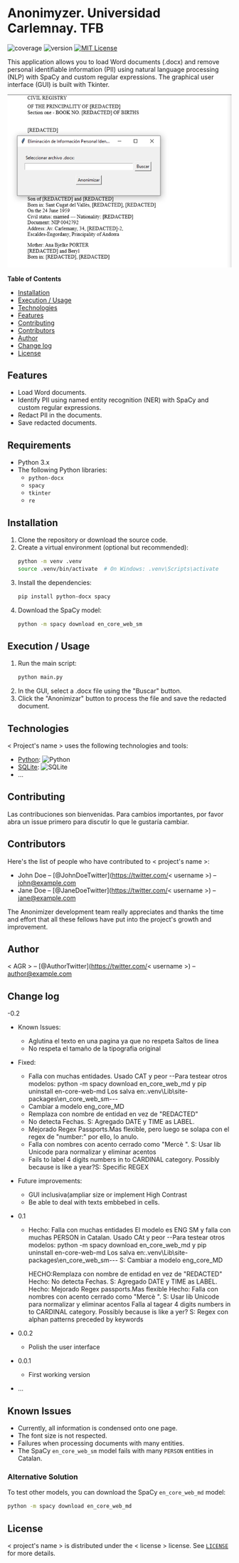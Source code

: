 # Anonimyzer.  Universidad Carlemnay. TFB 

![coverage](https://img.shields.io/badge/coverage-80%25-yellowgreen)
![version](https://img.shields.io/badge/version-0.2-yellow)
[![MIT License](https://img.shields.io/badge/License-MIT-green.svg)](https://choosealicense.com/licenses/mit/)

This application allows you to load Word documents (.docx) and remove personal identifiable information (PII) using natural language processing (NLP) with SpaCy and custom regular expressions. The graphical user interface (GUI) is built with Tkinter.


<img alt="Example Image" src="images/Anonimyzer 0.1.png"/>

**Table of Contents**

- [Installation](#installation)
- [Execution / Usage](#execution--usage)
- [Technologies](#technologies)
- [Features](#features)
- [Contributing](#contributing)
- [Contributors](#contributors)
- [Author](#author)
- [Change log](#change-log)
- [License](#license)


## Features

- Load Word documents.
- Identify PII using named entity recognition (NER) with SpaCy and custom regular expressions.
- Redact PII in the documents.
- Save redacted documents.


## Requirements

- Python 3.x
- The following Python libraries:
  - `python-docx`
  - `spacy`
  - `tkinter`
  - `re`

## Installation

1. Clone the repository or download the source code.
2. Create a virtual environment (optional but recommended):
    ```sh
    python -m venv .venv
    source .venv/bin/activate  # On Windows: .venv\Scripts\activate
    ```
3. Install the dependencies:
    ```sh
    pip install python-docx spacy
    ```
4. Download the SpaCy model:
    ```sh
    python -m spacy download en_core_web_sm
    ```

## Execution / Usage

1. Run the main script:
    ```sh
    python main.py
    ```
2. In the GUI, select a .docx file using the "Buscar" button.
3. Click the "Anonimizar" button to process the file and save the redacted document.


## Technologies

< Project's name > uses the following technologies and tools:

- [Python](https://www.python.org/): ![Python](https://img.shields.io/badge/python-3670A0?style=for-the-badge&logo=python&logoColor=ffdd54)
- [SQLite](https://sqlite.org/): ![SQLite](https://img.shields.io/badge/sqlite-%2307405e.svg?style=for-the-badge&logo=sqlite&logoColor=white)
- ...


## Contributing

Las contribuciones son bienvenidas. Para cambios importantes, por favor abra un issue primero para discutir lo que le gustaría cambiar.

## Contributors

Here's the list of people who have contributed to < project's name >:

- John Doe – [@JohnDoeTwitter](https://twitter.com/< username >) – john@example.com
- Jane Doe – [@JaneDoeTwitter](https://twitter.com/< username >) – jane@example.com

The Anonimizer development team really appreciates and thanks the time and effort that all these fellows have put into the project's growth and improvement.

## Author

< AGR > – [@AuthorTwitter](https://twitter.com/< username >) – author@example.com

## Change log

-0.2
   - Known Issues:
     - Aglutina el texto en una pagina ya que no respeta Saltos de linea
     - No respeta el tamaño de la tipografia original
     
   - Fixed:
     - Falla con muchas entidades. Usado CAT y peor
           --Para testear otros modelos: python -m spacy download en_core_web_md y pip uninstall en-core-web-md
                   Los salva en:.venv\Lib\site-packages\en_core_web_sm---
     - Cambiar a modelo eng_core_MD
     - Remplaza con nombre de entidad en vez de "REDACTED"
     - No detecta Fechas. S: Agregado DATE y TIME as LABEL.
     - Mejorado Regex Passports.Mas flexible, pero luego se solapa con el regex de "number:" por ello, lo anulo.
     - Falla con nombres con acento cerrado como "Mercè ". S: Usar lib Unicode para normalizar y eliminar acentos
     - Fails to label 4 digits numbers in to CARDINAL category. Possibly because is like a year?S: Specific REGEX
    
   - Future improvements:
     - GUI inclusiva(ampliar size or implement High Contrast 
     - Be able to deal with texts embbebed in cells.
     
- 0.1
   - Hecho: Falla con muchas entidades
           El modelo es ENG SM y falla con muchas PERSON in Catalan.
           Usado CAt y peor
           --Para testear otros modelos: python -m spacy download en_core_web_md y pip uninstall en-core-web-md
                   Los salva en:.venv\Lib\site-packages\en_core_web_sm---
       S: Cambiar a modelo eng_core_MD

     HECHO:Remplaza con nombre de entidad en vez de "REDACTED"
     Hecho: No detecta Fechas. 
        S: Agregado DATE y TIME as LABEL.
     Hecho: Mejorado Regex passports.Mas flexible   Hecho: Falla con nombres con acento cerrado como "Mercè ".
                S: Usar lib Unicode para normalizar y eliminar acentos
     Falla al tagear 4 digits numbers in to CARDINAL category. Possibly because is like a yer?
       S: Regex con alphan patterns preceded by keywords
- 0.0.2
    - Polish the user interface
- 0.0.1
    - First working version
- ...

## Known Issues

- Currently, all information is condensed onto one page.
- The font size is not respected.
- Failures when processing documents with many entities.
- The SpaCy `en_core_web_sm` model fails with many `PERSON` entities in Catalan.

### Alternative Solution

To test other models, you can download the SpaCy `en_core_web_md` model:
```sh
python -m spacy download en_core_web_md
```


## License

< project's name > is distributed under the < license > license. See [`LICENSE`](LICENSE.md) for more details.